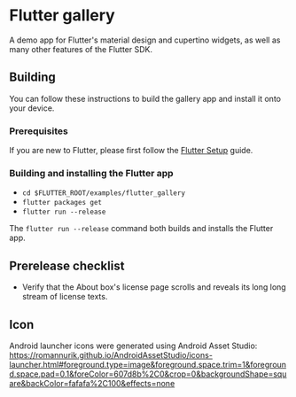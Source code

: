 # Flutter gallery

A demo app for Flutter's material design and cupertino widgets, as
well as many other features of the Flutter SDK.

## Building

You can follow these instructions to build the gallery app
and install it onto your device.

### Prerequisites

If you are new to Flutter, please first follow
the [Flutter Setup](https://flutter.io/setup/) guide.

### Building and installing the Flutter app

* `cd $FLUTTER_ROOT/examples/flutter_gallery`
* `flutter packages get`
* `flutter run --release`

The `flutter run --release` command both builds and installs the Flutter app.

## Prerelease checklist

* Verify that the About box's license page scrolls and reveals its long
long stream of license texts.

## Icon

Android launcher icons were generated using Android Asset Studio:
https://romannurik.github.io/AndroidAssetStudio/icons-launcher.html#foreground.type=image&foreground.space.trim=1&foreground.space.pad=0.1&foreColor=607d8b%2C0&crop=0&backgroundShape=square&backColor=fafafa%2C100&effects=none
